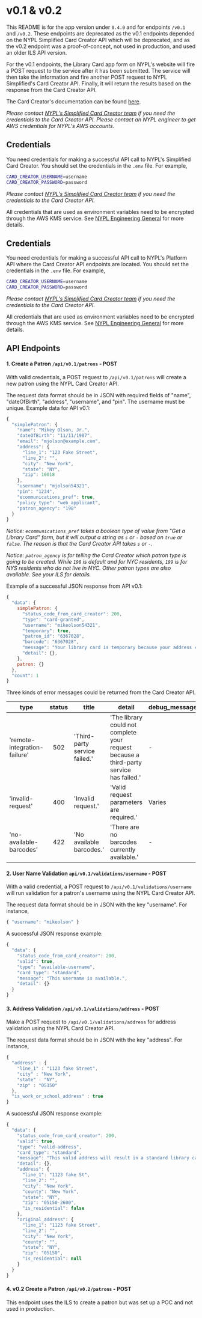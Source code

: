 # v0.1 & v0.2

This README is for the app version under `0.4.0` and for endpoints `/v0.1` and `/v0.2`. These endpoints are deprecated as the v0.1 endpoints depended on the NYPL Simplified Card Creator API which will be deprecated, and as the v0.2 endpoint was a proof-of-concept, not used in production, and used an older ILS API version.

For the v0.1 endpoints, the Library Card app form on NYPL's website will fire a POST request to the service after it has been submitted. The service will then take the information and fire another POST request to NYPL Simplified's Card Creator API. Finally, it will return the results based on the response from the Card Creator API.

The Card Creator's documentation can be found [here](https://github.com/NYPL-Simplified/card-creator).

_Please contact [NYPL's Simplified Card Creator team](https://github.com/NYPL-Simplified/card-creator) if you need the credentials to the Card Creator API._
_Please contact an NYPL engineer to get AWS credentials for NYPL's AWS accounts._

## Credentials

You need credentials for making a successful API call to NYPL's Simplified Card Creator. You should set the credentials in the `.env` file. For example,

```bash
CARD_CREATOR_USERNAME=username
CARD_CREATOR_PASSWORD=password
```

_Please contact [NYPL's Simplified Card Creator team](https://github.com/NYPL-Simplified/card-creator) if you need the credentials to the Card Creator API._

All credentials that are used as environment variables need to be encrypted through the AWS KMS service. See [NYPL Engineering General](https://github.com/NYPL/engineering-general/blob/8afa65f3af28654159f11b5b1ac91dde5812153e/security/secrets.md) for more details.

## Credentials

You need credentials for making a successful API call to NYPL's Platform API where the Card Creator API endpoints are located. You should set the credentials in the `.env` file. For example,

```bash
CARD_CREATOR_USERNAME=username
CARD_CREATOR_PASSWORD=password
```

_Please contact [NYPL's Simplified Card Creator team](https://github.com/NYPL-Simplified/card-creator) if you need the credentials to the Card Creator API._

All credentials that are used as environment variables need to be encrypted through the AWS KMS service. See [NYPL Engineering General](https://github.com/NYPL/engineering-general/blob/8afa65f3af28654159f11b5b1ac91dde5812153e/security/secrets.md) for more details.

## API Endpoints

#### 1. Create a Patron `/api/v0.1/patrons` - POST

With valid credentials, a POST request to `/api/v0.1/patrons` will create a new patron using the NYPL Card Creator API.

The request data format should be in JSON with required fields of "name", "dateOfBirth", "address", "username", and "pin". The username must be unique. Example data for API v0.1:

```javascript
{
  "simplePatron": {
    "name": "Mikey Olson, Jr.",
    "dateOfBirth": "11/11/1987",
    "email": "mjolson@example.com",
    "address": {
      "line_1": "123 Fake Street",
      "line_2": "",
      "city": "New York",
      "state": "NY",
      "zip": 10018
    },
    "username": "mjolson54321",
    "pin": "1234",
    "ecommunications_pref": true,
    "policy_type": "web_applicant",
    "patron_agency": "198"
  }
}
```

_Notice: `ecommunications_pref` takes a boolean type of value from "Get a Library Card" form, but it will output a string as `s` or `-` based on `true` or `false`. The reason is that the Card Creator API takes `s` or `-`._

_Notice: `patron_agency` is for telling the Card Creator which patron type is going to be created. While `198` is default and for NYC residents, `199` is for NYS residents who do not live in NYC. Other patron types are also available. See your ILS for details._

Example of a successful JSON response from API v0.1:

```javascript
{
  "data": {
    simplePatron: {
      "status_code_from_card_creator": 200,
      "type": "card-granted",
      "username": "mikeolson54321",
      "temporary": true,
      "patron_id": "6367028",
      "barcode": "6367028",
      "message": "Your library card is temporary because your address could not be verified. Visit your local NYPL branch within 30 days to upgrade to a standard card.",
      "detail": {},
    },
    patron: {}
  },
  "count": 1
}
```

Three kinds of error messages could be returned from the Card Creator API.

| type                         | status | title                         | detail                                                                                  | debug_message |
| ---------------------------- | :----: | ----------------------------- | --------------------------------------------------------------------------------------- | ------------- |
| 'remote-integration-failure' |  502   | 'Third-party service failed.' | 'The library could not complete your request because a third-party service has failed.' | -             |
| 'invalid-request'            |  400   | 'Invalid request.'            | 'Valid request parameters are required.'                                                | Varies        |
| 'no-available-barcodes'      |  422   | 'No available barcodes.'      | 'There are no barcodes currently available.'                                            | -             |

#### 2. User Name Validation `api/v0.1/validations/username` - POST

With a valid credential, a POST request to `/api/v0.1/validations/username` will run validation for a patron's username using the NYPL Card Creator API.

The request data format should be in JSON with the key "username". For instance,

```javascript
{ "username": "mikeolson" }
```

A successful JSON response example:

```javascript
{
  "data": {
    "status_code_from_card_creator": 200,
    "valid": true,
    "type": "available-username",
    "card_type": "standard",
    "message": "This username is available.",
    "detail": {}
  }
}
```

#### 3. Address Validation `/api/v0.1/validations/address` - POST

Make a POST request to `/api/v0.1/validations/address` for address validation using the NYPL Card Creator API.

The request data format should be in JSON with the key "address". For instance,

```javascript
{
  "address" : {
    "line_1" : "1123 fake Street",
    "city" : "New York",
    "state" : "NY",
    "zip" : "05150"
  },
  "is_work_or_school_address" : true
}
```

A successful JSON response example:

```javascript
{
  "data": {
    "status_code_from_card_creator": 200,
    "valid": true,
    "type": "valid-address",
    "card_type": "standard",
    "message": "This valid address will result in a standard library card.",
    "detail": {},
    "address": {
      "line_1": "1123 fake St",
      "line_2": "",
      "city": "New York",
      "county": "New York",
      "state": "NY",
      "zip": "05150-2600",
      "is_residential": false
    },
    "original_address": {
      "line_1": "1123 fake Street",
      "line_2": "",
      "city": "New York",
      "county": "",
      "state": "NY",
      "zip": "05150",
      "is_residential": null
    }
  }
}
```

#### 4. v0.2 Create a Patron `/api/v0.2/patrons` - POST

This endpoint uses the ILS to create a patron but was set up a POC and not used in production.
